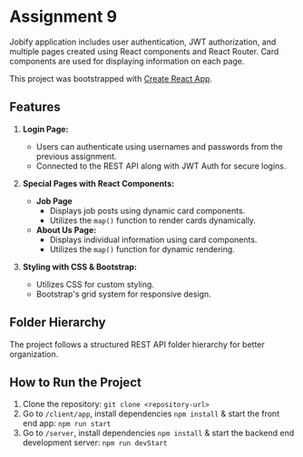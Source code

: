 # Assignment 9

Jobify application includes user authentication, JWT authorization, and multiple pages created using React components and React Router. Card components are used for displaying information on each page.

This project was bootstrapped with [Create React App](https://github.com/facebook/create-react-app).

## Features

1. **Login Page:**
   - Users can authenticate using usernames and passwords from the previous assignment.
   - Connected to the REST API along with JWT Auth for secure logins.

2. **Special Pages with React Components:**
   - **Job Page**
     - Displays job posts using dynamic card components.
     - Utilizes the `map()` function to render cards dynamically.
   - **About Us Page:**
     - Displays individual information using card components.
     - Utilizes the `map()` function for dynamic rendering.

3. **Styling with CSS & Bootstrap:**
   - Utilizes CSS for custom styling.
   - Bootstrap's grid system for responsive design.

## Folder Hierarchy

The project follows a structured REST API folder hierarchy for better organization.

## How to Run the Project

1. Clone the repository: `git clone <repository-url>`
2. Go to `/client/app`, install dependencies `npm install` & start the front end app: `npm run start`
3. Go to `/server`, install dependencies `npm install` & start the backend end development server: `npm run devStart`
